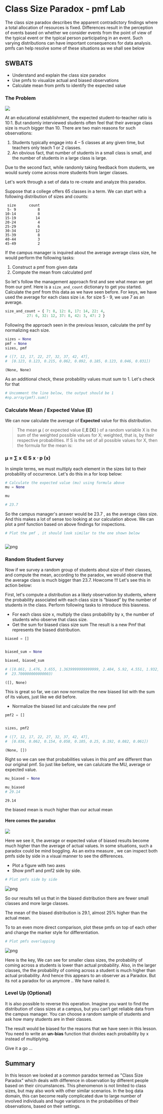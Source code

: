 
# Class Size Paradox - pmf Lab

The class size paradox describes the apparent contradictory findings where a total allocation of resources is fixed. Differences result in the perception of events based on whether we consider events from the point of view of the typical event or the typical person participating in an event. Such varying distributions can have important consequences for data analysis. pmfs can help resolve some of these situations as we shall see below 

## SWBATS

* Understand and explain the class size paradox 
* Use pmfs to visualize actual and biased observations
* Calculate mean from pmfs to identify the expected value


### The Problem 
![](https://www.insidehighered.com/sites/default/server_files/styles/large/public/media/iStock_000021583873XSmall.jpg?itok=u_y_yItN)

At an educational establishment, the expected student-to-teacher ratio is 10:1. But randomly interviewed students often feel that their average class size is much bigger than 10. There are two main reasons for such observations:

1. Students typically engage into 4 – 5 classes at any given time, but teachers only teach 1 or 2 classes.
2. An obvious fact, that number of students in a small class is small, and the number of students in a large class is large.

Due to the second fact, while randomly taking feedback from students, we would surely come across more students from larger classes.

Let's work through a set of data to re-create and analyze this paradox. 

Suppose that a college offers 65 classes in a term. We can start with a following distribution of sizes and counts:

```
 size      count
 5- 9          8
10-14          8
15-19         14
20-24          4
25-29          6
30-34         12
35-39          8
40-44          3
45-49          2
```

If the campus manager is inquired about the average average class size, he would perform the following tasks:

1. Construct a pmf from given data
2. Compute the mean from calculated pmf

So let's follow the management approach first and see what mean we get from our pmf. Here is a `size_and_count` dictionary to get you started. Calculate the pmf from this data as we have seen before. For keys, we have used the average for each class size i.e. for size 5 - 9, we use 7 as an average.


```python
size_and_count = { 7: 8, 12: 8, 17: 14, 22: 4, 
          27: 6, 32: 12, 37: 8, 42: 3, 47: 2 }
```

Following the approach seen in the previous lesson, calculate the pmf by normalizing each size. 


```python
sizes = None
pmf = None
sizes, pmf

# ([7, 12, 17, 22, 27, 32, 37, 42, 47],
#  [0.123, 0.123, 0.215, 0.062, 0.092, 0.185, 0.123, 0.046, 0.031])
```




    (None, None)



As an additional check, these probability values must sum to 1. Let's check for that


```python
# Uncomment the line below, the output should be 1
#np.array(pmf).sum()
```

### Calculate Mean / Expected Value (E)

We can now calculate the average of **Expected** value for this distribution.

>The mean **μ** ( or expected value E,**E [X]** ) of a random variable X is the sum of the weighted possible values for X; weighted, that is, by their respective probabilities. If S is the set of all possible values for X, then the formula for the mean is:

### μ = ∑ x ∈ S  x ⋅ p (x)

In simple terms, we must multiply each element in the sizes list to their probability of occurrence. Let's do this in a for loop below:


```python
# Calculate the expected value (mu) using formula above
mu = None

mu 

# 23.7
```

So the campus manager's answer would be 23.7 , as the average class size. And this makes a lot of sense too looking at our calculation above. We can plot a pmf function based on above findings for inspections. 


```python
# Plot the pmf , it should look similar to the one shown below
```


```python

```


![png](index_files/index_13_0.png)


### Random Student Survey

Now if we survey a random group of students about size of their classes, and compute the mean, according to the paradox, we would observe that the average class is much bigger than 23.7. Howcome !!! Let's see this in action below:

First, let's compute a distribution as a likely observation by students, where the probability associated with each class size is “biased” by the number of students in the class. Perform following tasks to introduce this biasness. 

* For each class size x, multiply the class probability by x, the number of students who observe that class size. 
* Get the sum for biased class size sum
The result is a new Pmf that represents the biased distribution.


```python
biased = []


biased_sum = None

biased, biased_sum

# ([0.861, 1.476, 3.655, 1.3639999999999999, 2.484, 5.92, 4.551, 1.932, 1.457],
#  23.700000000000003)
```




    ([], None)



This is great so far, we can now normalize the new biased list with the sum of its values, just like we did before. 
* Normalize the biased list and calculate the new pmf


```python
pmf2 = []

    
sizes, pmf2

# ([7, 12, 17, 22, 27, 32, 37, 42, 47],
#  [0.036, 0.062, 0.154, 0.058, 0.105, 0.25, 0.192, 0.082, 0.061])
```




    (None, [])



Right so we can see that probabilities values in this pmf are different than our original pmf. So just like before, we can calulcate the MU, average or expected value.  


```python
mu_biased = None

mu_biased
# 29.14
```




    29.14



the biased mean is much higher than our actual mean 

#### Here comes the paradox 

![](https://c1.staticflickr.com/8/7009/6650662771_844b9323ba.jpg)

Here we see it, the average or expected value of biased results become much higher than the average of actual values. In some situations, such a paradox could be mind boggling. As an extra measure , we can inspect both pmfs side by side in a visual manner to see the differences. 

* Plot a figure with two axes
* Show pmf1 and pmf2 side by side. 


```python
# Plot pmfs side by side

```


![png](index_files/index_23_0.png)


So our results tell us that in the biased distribution there are fewer small classes and more large classes. 

The mean of the biased distribution is 29.1, almost 25% higher than the actual mean.

To to an even more direct comparison, plot these pmfs on top of each other and change the marker style for differentiation. 


```python
# Plot pmfs overlapping

```


![png](index_files/index_25_0.png)


Here is the key, We can see for smaller class sizes, the probability of coming across a students is lower than actual probability. Also, in the larger classes, the the probability of coming across a student is much higher than actual probability. And hence this appears to an observer as a Paradox. But its not a paradox for us anymore .. We have nailed it. 

### Level Up (Optional)

It is also possible to reverse this operation. Imagine you want to find the distribution of class sizes at a campus, but you can’t get reliable data from the campus manager. You can choose a random sample of students and ask how many students are in their classes.

The result would be biased for the reasons that we have seen in this lesson. You need to write an **un-bias** function that divides each probability by x instead of multiplying.

Give it a go ...



## Summary 
In this lesson we looked at a common paradox termed as "Class Size Paradox" which deals with difference in observation by different people based on their circumstances. This phenomenon is not limited to class sizes, but may also work with other similar scenarios. In the bog data domain, this can become really complicated duw to large number of involved individuals and huge variations in the probabilities of their observations, based on their settings. 
